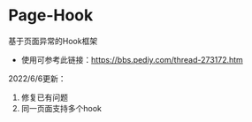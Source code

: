 # Page-Hook
基于页面异常的Hook框架

- 使用可参考此链接：https://bbs.pediy.com/thread-273172.htm

2022/6/6更新：
1. 修复已有问题
2. 同一页面支持多个hook
